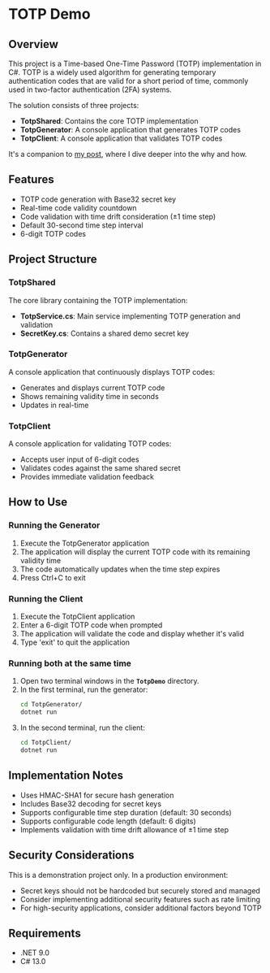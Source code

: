 # TOTP Demo

## Overview

This project is a Time-based One-Time Password (TOTP) implementation in C#. TOTP is a widely used algorithm for generating temporary authentication codes that are valid for a short period of time, commonly used in two-factor authentication (2FA) systems.

The solution consists of three projects:

- **TotpShared**: Contains the core TOTP implementation
- **TotpGenerator**: A console application that generates TOTP codes
- **TotpClient**: A console application that validates TOTP codes

It's a companion to [my post](https://ronnydelgado.com/my-blog/time-based-one-time-passwords-a-hands-on-guide), where I dive deeper into the why and how.

## Features

- TOTP code generation with Base32 secret key
- Real-time code validity countdown
- Code validation with time drift consideration (±1 time step)
- Default 30-second time step interval
- 6-digit TOTP codes

## Project Structure

### TotpShared

The core library containing the TOTP implementation:

- **TotpService.cs**: Main service implementing TOTP generation and validation
- **SecretKey.cs**: Contains a shared demo secret key

### TotpGenerator

A console application that continuously displays TOTP codes:

- Generates and displays current TOTP code
- Shows remaining validity time in seconds
- Updates in real-time

### TotpClient

A console application for validating TOTP codes:

- Accepts user input of 6-digit codes
- Validates codes against the same shared secret
- Provides immediate validation feedback

## How to Use

### Running the Generator

1. Execute the TotpGenerator application
2. The application will display the current TOTP code with its remaining validity time
3. The code automatically updates when the time step expires
4. Press Ctrl+C to exit

### Running the Client

1. Execute the TotpClient application
2. Enter a 6-digit TOTP code when prompted
3. The application will validate the code and display whether it's valid
4. Type 'exit' to quit the application

### Running both at the same time

1. Open two terminal windows in the **`TotpDemo`** directory.
2. In the first terminal, run the generator:
   ```bash
   cd TotpGenerator/
   dotnet run
   ```
3. In the second terminal, run the client:
   ```bash
   cd TotpClient/
   dotnet run
   ```

## Implementation Notes

- Uses HMAC-SHA1 for secure hash generation
- Includes Base32 decoding for secret keys
- Supports configurable time step duration (default: 30 seconds)
- Supports configurable code length (default: 6 digits)
- Implements validation with time drift allowance of ±1 time step

## Security Considerations

This is a demonstration project only. In a production environment:

- Secret keys should not be hardcoded but securely stored and managed
- Consider implementing additional security features such as rate limiting
- For high-security applications, consider additional factors beyond TOTP

## Requirements

- .NET 9.0
- C# 13.0

